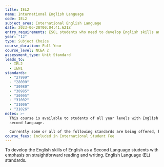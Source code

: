 ```yaml
---
title: IEL2
name: International English Language
code: IEL2
subject_area: International English Language
date: 2023-06-28T00:04:41.621Z
entry_requirements: ESOL students who need to develop English skills and HOF/TIC approval.
year: "12"
type: Subject Choice
course_duration: Full Year
course_level: NCEA 2
assessment_type: Unit Standard
leads_to:
  - IEL2
  - IEN1
standards:
  - "27999"
  - "28000"
  - "30980"
  - "30985"
  - "30995"
  - "31002"
  - "31006"
  - "31026"
notes: >-
  This course is available to students of all year levels with English as a
  second language.

  Currently some or all of the following standards are being offered, however changes to expiring standards in 2023 may result in the addition of alternative standards.
course_fees: Included in International Student Fee
---
```

To develop the English skills of English as a Second Language students with emphasis on straightforward reading and writing. English Language (EL) standards.
